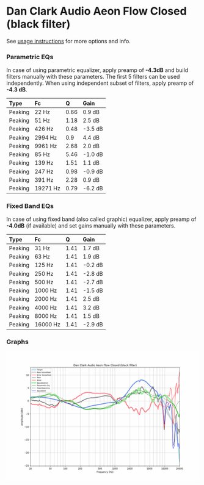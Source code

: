 # Dan Clark Audio Aeon Flow Closed (black filter)
See [usage instructions](https://github.com/jaakkopasanen/AutoEq#usage) for more options and info.

### Parametric EQs
In case of using parametric equalizer, apply preamp of **-4.3dB** and build filters manually
with these parameters. The first 5 filters can be used independently.
When using independent subset of filters, apply preamp of **-4.3 dB**.

| Type    | Fc       |    Q | Gain    |
|:--------|:---------|:-----|:--------|
| Peaking | 22 Hz    | 0.66 | 0.9 dB  |
| Peaking | 51 Hz    | 1.18 | 2.5 dB  |
| Peaking | 426 Hz   | 0.48 | -3.5 dB |
| Peaking | 2994 Hz  | 0.9  | 4.4 dB  |
| Peaking | 9961 Hz  | 2.68 | 2.0 dB  |
| Peaking | 85 Hz    | 5.46 | -1.0 dB |
| Peaking | 139 Hz   | 1.51 | 1.1 dB  |
| Peaking | 247 Hz   | 0.98 | -0.9 dB |
| Peaking | 391 Hz   | 2.28 | 0.9 dB  |
| Peaking | 19271 Hz | 0.79 | -6.2 dB |

### Fixed Band EQs
In case of using fixed band (also called graphic) equalizer, apply preamp of **-4.0dB**
(if available) and set gains manually with these parameters.

| Type    | Fc       |    Q | Gain    |
|:--------|:---------|:-----|:--------|
| Peaking | 31 Hz    | 1.41 | 1.7 dB  |
| Peaking | 63 Hz    | 1.41 | 1.9 dB  |
| Peaking | 125 Hz   | 1.41 | -0.2 dB |
| Peaking | 250 Hz   | 1.41 | -2.8 dB |
| Peaking | 500 Hz   | 1.41 | -2.7 dB |
| Peaking | 1000 Hz  | 1.41 | -1.5 dB |
| Peaking | 2000 Hz  | 1.41 | 2.5 dB  |
| Peaking | 4000 Hz  | 1.41 | 3.2 dB  |
| Peaking | 8000 Hz  | 1.41 | 1.5 dB  |
| Peaking | 16000 Hz | 1.41 | -2.9 dB |

### Graphs
![](./Dan%20Clark%20Audio%20Aeon%20Flow%20Closed%20(black%20filter).png)